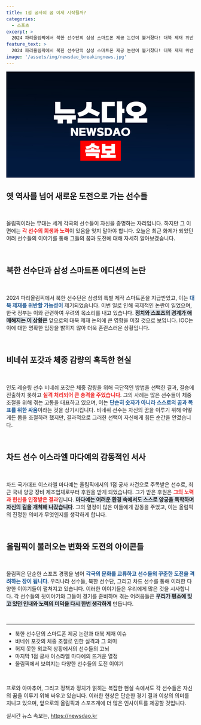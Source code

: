 ```yaml
---
title: 1점 궁사의 꿈 이제 시작될까?
categories:
  - 스포츠
excerpt: >
  2024 파리올림픽에서 북한 선수단의 삼성 스마트폰 제공 논란이 불거졌다! 대북 제재 위반 가능성에 대한 우려가 쏟아지는 가운데, 인도 레슬러 비네쉬 포갓의 100g 실격 사건과 차드 양궁 국가대표의 감동적인 사연도 주목받고 있다. 클릭하고 자세한 이야기를 만나보세요!
feature_text: >
  2024 파리올림픽에서 북한 선수단의 삼성 스마트폰 제공 논란이 불거졌다! 대북 제재 위반 가능성에 대한 우려가 쏟아지는 가운데, 인도 레슬러 비네쉬 포갓의 100g 실격 사건과 차드 양궁 국가대표의 감동적인 사연도 주목받고 있다. 클릭하고 자세한 이야기를 만나보세요!
image: '/assets/img/newsdao_breakingnews.jpg'
---
```


<p><img src="/assets/img/newsdao_breakingnews.jpg" alt="koreaapp 속보" /></p>

<h2 data-ke-size="size26">옛 역사를 넘어 새로운 도전으로 가는 선수들</h2>

<p data-ke-size="size16">&nbsp;</p>

<p>올림픽이라는 무대는 세계 각국의 선수들이 자신을 증명하는 자리입니다. 하지만 그 이면에는 <b><span style="color: #ee2323;">각 선수의 희생과 노력</span></b>이 있음을 잊지 말아야 합니다. 오늘은 최근 화제가 되었던 여러 선수들의 이야기를 통해 그들의 꿈과 도전에 대해 자세히 알아보겠습니다. </p>

<p data-ke-size="size16">&nbsp;</p>

<h2 data-ke-size="size26">북한 선수단과 삼성 스마트폰 에디션의 논란</h2>

<p data-ke-size="size16">&nbsp;</p>

<p>2024 파리올림픽에서 북한 선수단은 삼성의 특별 제작 스마트폰을 지급받았고, 이는 <b><span style="color: #1a5490;">대북 제재를 위반할 가능성이</span></b> 제기되었습니다. 이번 일로 인해 국제적인 논란이 일었으며, 한국 정부는 이와 관련하여 우려의 목소리를 내고 있습니다. <b><span style="background-color: #21538527;">정치와 스포츠의 경계가 애매해지는 이 상황은</span></b> 앞으로의 대북 제재 논의에 큰 영향을 미칠 것으로 보입니다. IOC는 이에 대한 명확한 입장을 밝히지 않아 더욱 혼란스러운 상황입니다.</p>

<p data-ke-size="size16">&nbsp;</p>

<h2 data-ke-size="size26">비네쉬 포갓과 체중 감량의 혹독한 현실</h2>

<p data-ke-size="size16">&nbsp;</p>

<p>인도 레슬링 선수 비네쉬 포갓은 체중 감량을 위해 극단적인 방법을 선택한 결과, 결승에 진출하지 못하고 <b><span style="color: #ee2323;">실격 처리되어 큰 충격을 주었습니다</span></b>. 그의 사례는 많은 선수들이 체중 조절을 위해 겪는 고통을 대표하고 있으며, 이는 <b><span style="color: #1a5490;">단순히 숫자가 아니라 스스로의 꿈과 목표를 위한 싸움</span></b>이라는 것을 상기시킵니다. 비네쉬 선수는 자신의 꿈을 이루기 위해 어떻게든 몸을 조절하려 했지만, 결과적으로 그러한 선택이 자신에게 힘든 순간을 안겼습니다.</p>

<p data-ke-size="size16">&nbsp;</p>

<h2 data-ke-size="size26">차드 선수 이스라엘 마다예의 감동적인 서사</h2>

<p data-ke-size="size16">&nbsp;</p>

<p>차드 국가대표 이스라엘 마다예는 올림픽에서의 1점 궁사 사건으로 주목받은 선수로, 최근 국내 양궁 장비 제조업체로부터 후원을 받게 되었습니다. 그가 받은 후원은 <b><span style="color: #ee2323;">그의 노력과 헌신을 인정받은 결과</span></b>입니다. <b><span style="background-color: #21538527;">마다예는 어려운 환경 속에서도 스스로 양궁을 독학하며 자신의 길을 개척해 나갔습니다</span></b>. 그의 열정이 많은 이들에게 감동을 주었고, 이는 올림픽의 진정한 의미가 무엇인지를 생각하게 합니다.</p>

<p data-ke-size="size16">&nbsp;</p>

<h2 data-ke-size="size26">올림픽이 불러오는 변화와 도전의 아이콘들</h2>

<p data-ke-size="size16">&nbsp;</p>

<p>올림픽은 단순한 스포츠 경쟁을 넘어 <b><span style="color: #1a5490;">각국의 문화를 교류하고 선수들의 꾸준한 도전을 격려하는 장이 됩니다</span></b>. 우리나라 선수들, 북한 선수단, 그리고 차드 선수를 통해 이러한 다양한 이야기들이 펼쳐지고 있습니다. 이러한 이야기들은 우리에게 많은 것을 시사합니다. 각 선수들의 뒷이야기와 그들이 경기를 준비하며 겪는 어려움들은 <b><span style="background-color: #21538527;">우리가 평소에 잊고 있던 인내와 노력의 미덕을 다시 한번 생각하게</span></b> 만듭니다.</p>

<p data-ke-size="size16">&nbsp;</p>

<hr>

<ul>
    <li>북한 선수단의 스마트폰 제공 논란과 대북 제재 이슈</li>
    <li>비네쉬 포갓의 체중 조절로 인한 실격과 그 의미</li>
    <li>허지 못한 외교적 상황에서의 선수들의 고뇌</li>
    <li>마지막 1점 궁사 이스라엘 마다예의 뜨거운 열정</li>
    <li>올림픽에서 보여지는 다양한 선수들의 도전 이야기</li>
</ul>

<p data-ke-size="size16">&nbsp;</p>

<p>프로와 아마추어, 그리고 정책과 정치가 얽히는 복잡한 현실 속에서도 각 선수들은 자신의 꿈을 이루기 위해 싸우고 있습니다. 이러한 현상은 단순한 경기 결과 이상의 의미를 지니고 있으며, 앞으로의 올림픽과 스포츠계에 더 많은 인사이트를 제공할 것입니다.</p>
실시간 뉴스 속보는, <a href="https://newsdao.kr" rel="dofollow">https://newsdao.kr</a>


